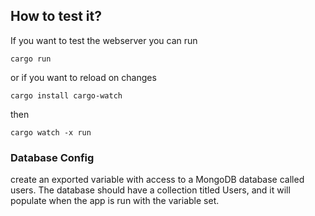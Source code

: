 
## How to test it?
If you want to test the webserver you can run
```shell
cargo run 
```
or if you want to reload on changes
```shell
cargo install cargo-watch
```
then
```shell
cargo watch -x run
```

### Database Config
create an exported variable with access to a MongoDB database called users.
The database should have a collection titled Users, and it will populate when
the app is run with the variable set.